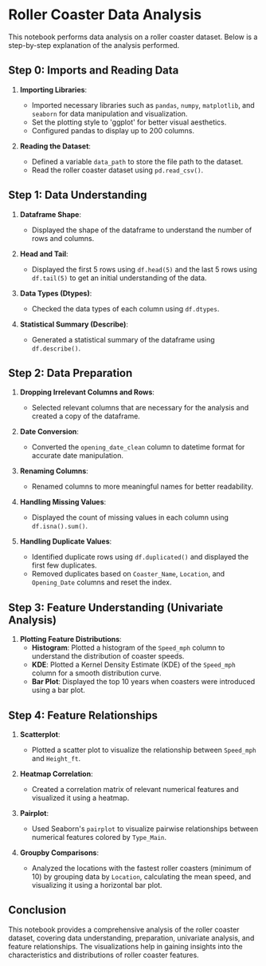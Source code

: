 # Roller Coaster Data Analysis

This notebook performs data analysis on a roller coaster dataset. Below is a step-by-step explanation of the analysis performed.

## Step 0: Imports and Reading Data

1. **Importing Libraries**:
   - Imported necessary libraries such as `pandas`, `numpy`, `matplotlib`, and `seaborn` for data manipulation and visualization.
   - Set the plotting style to 'ggplot' for better visual aesthetics.
   - Configured pandas to display up to 200 columns.

2. **Reading the Dataset**:
   - Defined a variable `data_path` to store the file path to the dataset.
   - Read the roller coaster dataset using `pd.read_csv()`.

## Step 1: Data Understanding

1. **Dataframe Shape**:
   - Displayed the shape of the dataframe to understand the number of rows and columns.

2. **Head and Tail**:
   - Displayed the first 5 rows using `df.head(5)` and the last 5 rows using `df.tail(5)` to get an initial understanding of the data.

3. **Data Types (Dtypes)**:
   - Checked the data types of each column using `df.dtypes`.

4. **Statistical Summary (Describe)**:
   - Generated a statistical summary of the dataframe using `df.describe()`.

## Step 2: Data Preparation

1. **Dropping Irrelevant Columns and Rows**:
   - Selected relevant columns that are necessary for the analysis and created a copy of the dataframe.

2. **Date Conversion**:
   - Converted the `opening_date_clean` column to datetime format for accurate date manipulation.

3. **Renaming Columns**:
   - Renamed columns to more meaningful names for better readability.

4. **Handling Missing Values**:
   - Displayed the count of missing values in each column using `df.isna().sum()`.

5. **Handling Duplicate Values**:
   - Identified duplicate rows using `df.duplicated()` and displayed the first few duplicates.
   - Removed duplicates based on `Coaster_Name`, `Location`, and `Opening_Date` columns and reset the index.

## Step 3: Feature Understanding (Univariate Analysis)

1. **Plotting Feature Distributions**:
   - **Histogram**: Plotted a histogram of the `Speed_mph` column to understand the distribution of coaster speeds.
   - **KDE**: Plotted a Kernel Density Estimate (KDE) of the `Speed_mph` column for a smooth distribution curve.
   - **Bar Plot**: Displayed the top 10 years when coasters were introduced using a bar plot.

## Step 4: Feature Relationships

1. **Scatterplot**:
   - Plotted a scatter plot to visualize the relationship between `Speed_mph` and `Height_ft`.

2. **Heatmap Correlation**:
   - Created a correlation matrix of relevant numerical features and visualized it using a heatmap.

3. **Pairplot**:
   - Used Seaborn's `pairplot` to visualize pairwise relationships between numerical features colored by `Type_Main`.

4. **Groupby Comparisons**:
   - Analyzed the locations with the fastest roller coasters (minimum of 10) by grouping data by `Location`, calculating the mean speed, and visualizing it using a horizontal bar plot.

## Conclusion

This notebook provides a comprehensive analysis of the roller coaster dataset, covering data understanding, preparation, univariate analysis, and feature relationships. The visualizations help in gaining insights into the characteristics and distributions of roller coaster features.
